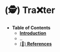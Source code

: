 # (**🕵️**) Tra❌ter

- **Table of Contents**
  - [**Introduction**](introduction)
  - ..
  - [(📙) **References**](references)
